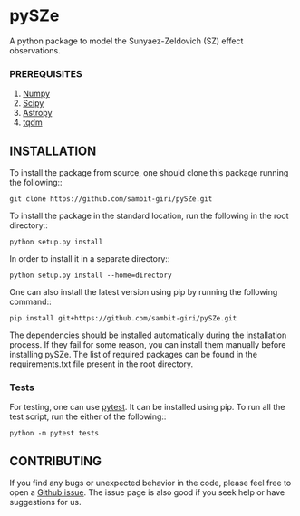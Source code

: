 # pySZe

A python package to model the Sunyaez-Zeldovich (SZ) effect observations.

### PREREQUISITES

1. [Numpy](http://www.numpy.org/)
2. [Scipy](https://scipy.org/install.html)
3. [Astropy](https://www.astropy.org/)
4. [tqdm](https://github.com/tqdm/tqdm)

## INSTALLATION

To install the package from source, one should clone this package running the following::

    git clone https://github.com/sambit-giri/pySZe.git

To install the package in the standard location, run the following in the root directory::

    python setup.py install

In order to install it in a separate directory::

    python setup.py install --home=directory

One can also install the latest version using pip by running the following command::

    pip install git+https://github.com/sambit-giri/pySZe.git

The dependencies should be installed automatically during the installation process. If they fail for some reason, you can install them manually before installing pySZe. The list of required packages can be found in the requirements.txt file present in the root directory.

### Tests

For testing, one can use [pytest](https://docs.pytest.org/en/stable/). It can be installed using pip. To run all the test script, run the either of the following::

    python -m pytest tests

## CONTRIBUTING

If you find any bugs or unexpected behavior in the code, please feel free to open a [Github issue](https://github.com/sambit-giri/pySZe/issues). The issue page is also good if you seek help or have suggestions for us.